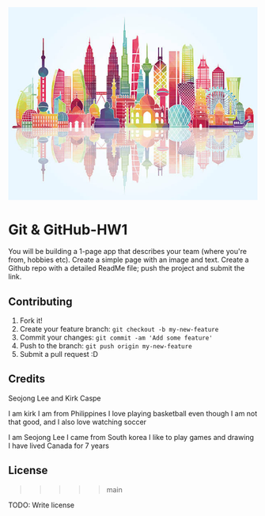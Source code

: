 ![BOOM! NOT FOUND!](images\asia.jpg "Logo Title Text 1")


# Git & GitHub-HW1

You will be building a 1-page app that describes your team (where you're from, hobbies etc). Create a simple page with an image and text. Create a Github repo with a detailed ReadMe file; push the project and submit the link.



## Contributing

1. Fork it!
2. Create your feature branch: `git checkout -b my-new-feature`
3. Commit your changes: `git commit -am 'Add some feature'`
4. Push to the branch: `git push origin my-new-feature`
5. Submit a pull request :D



## Credits

Seojong Lee and Kirk Caspe

I am kirk
I am from Philippines
I love playing basketball even though I am not that good, and I also love watching soccer

I am Seojong Lee
I came from South korea
I like to play games and drawing
I have lived Canada for 7 years


## License
>>>>> main

TODO: Write license
